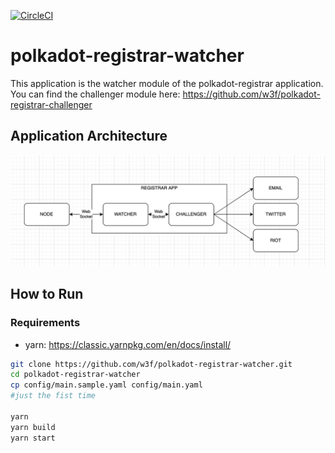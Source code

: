 [![CircleCI](https://circleci.com/gh/w3f/polkadot-registrar-watcher.svg?style=svg)](https://circleci.com/gh/w3f/polkadot-registrar-watcher)

# polkadot-registrar-watcher

This application is the watcher module of the polkadot-registrar application.
You can find the challenger module here: https://github.com/w3f/polkadot-registrar-challenger

## Application Architecture

![architecture](assets/architecture.png)

## How to Run 

### Requirements
- yarn: https://classic.yarnpkg.com/en/docs/install/

```bash
git clone https://github.com/w3f/polkadot-registrar-watcher.git
cd polkadot-registrar-watcher
cp config/main.sample.yaml config/main.yaml 
#just the fist time

yarn
yarn build
yarn start
```